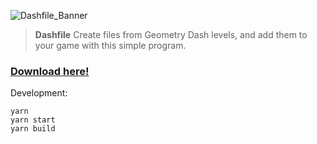 ![Dashfile_Banner](https://disq.me/N64hS.png)
  
> **Dashfile**
> Create files from Geometry Dash levels, and add them to your game with this simple program.

### [Download here!](https://github.com/etstringy/dashfile/releases)

Development:
```
yarn
yarn start
yarn build
```
